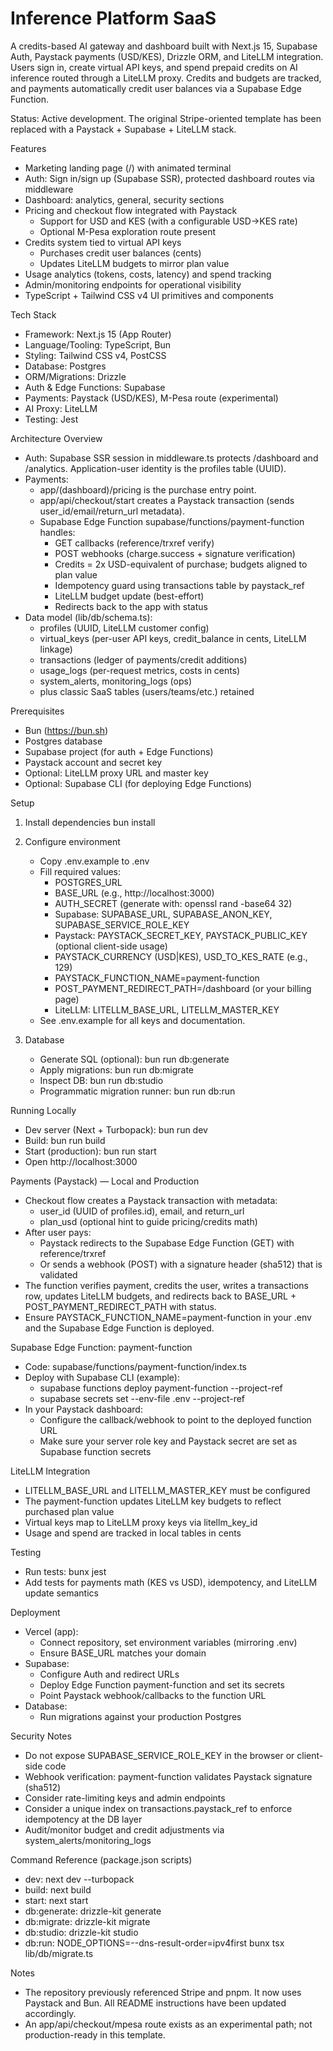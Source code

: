 # Inference Platform SaaS

A credits-based AI gateway and dashboard built with Next.js 15, Supabase Auth, Paystack payments (USD/KES), Drizzle ORM, and LiteLLM integration. Users sign in, create virtual API keys, and spend prepaid credits on AI inference routed through a LiteLLM proxy. Credits and budgets are tracked, and payments automatically credit user balances via a Supabase Edge Function.

Status: Active development. The original Stripe-oriented template has been replaced with a Paystack + Supabase + LiteLLM stack.

Features
- Marketing landing page (/) with animated terminal
- Auth: Sign in/sign up (Supabase SSR), protected dashboard routes via middleware
- Dashboard: analytics, general, security sections
- Pricing and checkout flow integrated with Paystack
  - Support for USD and KES (with a configurable USD→KES rate)
  - Optional M-Pesa exploration route present
- Credits system tied to virtual API keys
  - Purchases credit user balances (cents)
  - Updates LiteLLM budgets to mirror plan value
- Usage analytics (tokens, costs, latency) and spend tracking
- Admin/monitoring endpoints for operational visibility
- TypeScript + Tailwind CSS v4 UI primitives and components

Tech Stack
- Framework: Next.js 15 (App Router)
- Language/Tooling: TypeScript, Bun
- Styling: Tailwind CSS v4, PostCSS
- Database: Postgres
- ORM/Migrations: Drizzle
- Auth & Edge Functions: Supabase
- Payments: Paystack (USD/KES), M-Pesa route (experimental)
- AI Proxy: LiteLLM
- Testing: Jest

Architecture Overview
- Auth: Supabase SSR session in middleware.ts protects /dashboard and /analytics. Application-user identity is the profiles table (UUID).
- Payments:
  - app/(dashboard)/pricing is the purchase entry point.
  - app/api/checkout/start creates a Paystack transaction (sends user_id/email/return_url metadata).
  - Supabase Edge Function supabase/functions/payment-function handles:
    - GET callbacks (reference/trxref verify)
    - POST webhooks (charge.success + signature verification)
    - Credits = 2x USD-equivalent of purchase; budgets aligned to plan value
    - Idempotency guard using transactions table by paystack_ref
    - LiteLLM budget update (best-effort)
    - Redirects back to the app with status
- Data model (lib/db/schema.ts):
  - profiles (UUID, LiteLLM customer config)
  - virtual_keys (per-user API keys, credit_balance in cents, LiteLLM linkage)
  - transactions (ledger of payments/credit additions)
  - usage_logs (per-request metrics, costs in cents)
  - system_alerts, monitoring_logs (ops)
  - plus classic SaaS tables (users/teams/etc.) retained

Prerequisites
- Bun (https://bun.sh)
- Postgres database
- Supabase project (for auth + Edge Functions)
- Paystack account and secret key
- Optional: LiteLLM proxy URL and master key
- Optional: Supabase CLI (for deploying Edge Functions)

Setup
1) Install dependencies
   bun install

2) Configure environment
   - Copy .env.example to .env
   - Fill required values:
     - POSTGRES_URL
     - BASE_URL (e.g., http://localhost:3000)
     - AUTH_SECRET (generate with: openssl rand -base64 32)
     - Supabase: SUPABASE_URL, SUPABASE_ANON_KEY, SUPABASE_SERVICE_ROLE_KEY
     - Paystack: PAYSTACK_SECRET_KEY, PAYSTACK_PUBLIC_KEY (optional client-side usage)
     - PAYSTACK_CURRENCY (USD|KES), USD_TO_KES_RATE (e.g., 129)
     - PAYSTACK_FUNCTION_NAME=payment-function
     - POST_PAYMENT_REDIRECT_PATH=/dashboard (or your billing page)
     - LiteLLM: LITELLM_BASE_URL, LITELLM_MASTER_KEY
   - See .env.example for all keys and documentation.

3) Database
   - Generate SQL (optional): bun run db:generate
   - Apply migrations: bun run db:migrate
   - Inspect DB: bun run db:studio
   - Programmatic migration runner: bun run db:run

Running Locally
- Dev server (Next + Turbopack): bun run dev
- Build: bun run build
- Start (production): bun run start
- Open http://localhost:3000

Payments (Paystack) — Local and Production
- Checkout flow creates a Paystack transaction with metadata:
  - user_id (UUID of profiles.id), email, and return_url
  - plan_usd (optional hint to guide pricing/credits math)
- After user pays:
  - Paystack redirects to the Supabase Edge Function (GET) with reference/trxref
  - Or sends a webhook (POST) with a signature header (sha512) that is validated
- The function verifies payment, credits the user, writes a transactions row, updates LiteLLM budgets, and redirects back to BASE_URL + POST_PAYMENT_REDIRECT_PATH with status.
- Ensure PAYSTACK_FUNCTION_NAME=payment-function in your .env and the Supabase Edge Function is deployed.

Supabase Edge Function: payment-function
- Code: supabase/functions/payment-function/index.ts
- Deploy with Supabase CLI (example):
  - supabase functions deploy payment-function --project-ref <your-project-ref>
  - supabase secrets set --env-file .env --project-ref <your-project-ref>
- In your Paystack dashboard:
  - Configure the callback/webhook to point to the deployed function URL
  - Make sure your server role key and Paystack secret are set as Supabase function secrets

LiteLLM Integration
- LITELLM_BASE_URL and LITELLM_MASTER_KEY must be configured
- The payment-function updates LiteLLM key budgets to reflect purchased plan value
- Virtual keys map to LiteLLM proxy keys via litellm_key_id
- Usage and spend are tracked in local tables in cents

Testing
- Run tests: bunx jest
- Add tests for payments math (KES vs USD), idempotency, and LiteLLM update semantics

Deployment
- Vercel (app):
  - Connect repository, set environment variables (mirroring .env)
  - Ensure BASE_URL matches your domain
- Supabase:
  - Configure Auth and redirect URLs
  - Deploy Edge Function payment-function and set its secrets
  - Point Paystack webhook/callbacks to the function URL
- Database:
  - Run migrations against your production Postgres

Security Notes
- Do not expose SUPABASE_SERVICE_ROLE_KEY in the browser or client-side code
- Webhook verification: payment-function validates Paystack signature (sha512)
- Consider rate-limiting keys and admin endpoints
- Consider a unique index on transactions.paystack_ref to enforce idempotency at the DB layer
- Audit/monitor budget and credit adjustments via system_alerts/monitoring_logs

Command Reference (package.json scripts)
- dev: next dev --turbopack
- build: next build
- start: next start
- db:generate: drizzle-kit generate
- db:migrate: drizzle-kit migrate
- db:studio: drizzle-kit studio
- db:run: NODE_OPTIONS=--dns-result-order=ipv4first bunx tsx lib/db/migrate.ts

Notes
- The repository previously referenced Stripe and pnpm. It now uses Paystack and Bun. All README instructions have been updated accordingly.
- An app/api/checkout/mpesa route exists as an experimental path; not production-ready in this template.
